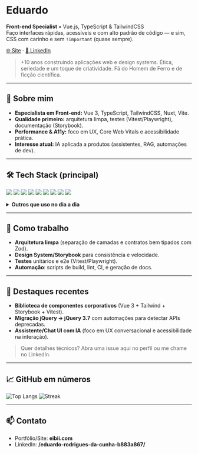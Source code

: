 # Eduardo

**Front-end Specialist** • Vue.js, TypeScript & TailwindCSS  
Faço interfaces rápidas, acessíveis e com alto padrão de código — e sim, CSS com carinho e sem `!important` (quase sempre).

[🌐 Site](https://eibii.com) · [💼 LinkedIn](https://www.linkedin.com/in/eduardo-rodrigues-da-cunha-b883a867/)  
> +10 anos construindo aplicações web e design systems. Ética, seriedade e um toque de criatividade. Fã do Homem de Ferro e de ficção científica.

---

## 🧭 Sobre mim
- **Especialista em Front-end:** Vue 3, TypeScript, TailwindCSS, Nuxt, Vite.  
- **Qualidade primeiro:** arquitetura limpa, testes (Vitest/Playwright), documentação (Storybook).  
- **Performance & A11y:** foco em UX, Core Web Vitals e acessibilidade prática.  
- **Interesse atual:** IA aplicada a produtos (assistentes, RAG, automações de dev).

---

## 🛠️ Tech Stack (principal)
<p>
  <img src="https://img.shields.io/badge/Vue-35495E?style=for-the-badge&logo=vuedotjs&logoColor=4FC08D" />
  <img src="https://img.shields.io/badge/Nuxt-0E1128?style=for-the-badge&logo=nuxt.js&logoColor=00DC82" />
  <img src="https://img.shields.io/badge/TypeScript-3178C6?style=for-the-badge&logo=typescript&logoColor=white" />
  <img src="https://img.shields.io/badge/Tailwind-38B2AC?style=for-the-badge&logo=tailwindcss&logoColor=white" />
  <img src="https://img.shields.io/badge/Vite-646CFF?style=for-the-badge&logo=vite&logoColor=white" />
  <img src="https://img.shields.io/badge/Storybook-FF4785?style=for-the-badge&logo=storybook&logoColor=white" />
  <img src="https://img.shields.io/badge/Vitest-6E9F18?style=for-the-badge&logo=vitest&logoColor=white" />
  <img src="https://img.shields.io/badge/Playwright-2EAD33?style=for-the-badge&logo=playwright&logoColor=white" />
  <img src="https://img.shields.io/badge/Zod-0B5C8E?style=for-the-badge&logo=zod&logoColor=white" />
</p>

<details>
<summary><strong>Outros que uso no dia a dia</strong></summary>

<p>
  <img src="https://img.shields.io/badge/JavaScript-F7E018?style=for-the-badge&logo=javascript&logoColor=000" />
  <img src="https://img.shields.io/badge/Sass-CC6699?style=for-the-badge&logo=sass&logoColor=white" />
  <img src="https://img.shields.io/badge/PrimeVue-0E5E6F?style=for-the-badge&logo=prime&logoColor=white" />
  <img src="https://img.shields.io/badge/Vuelidate-2C3E50?style=for-the-badge&logo=vue.js&logoColor=4FC08D" />
  <img src="https://img.shields.io/badge/ElysiaJS-222?style=for-the-badge" />
  <img src="https://img.shields.io/badge/Prisma-2D3748?style=for-the-badge&logo=prisma&logoColor=white" />
  <img src="https://img.shields.io/badge/PostgreSQL-336791?style=for-the-badge&logo=postgresql&logoColor=white" />
  <img src="https://img.shields.io/badge/Docker-2496ED?style=for-the-badge&logo=docker&logoColor=white" />
  <img src="https://img.shields.io/badge/Azure-0078D4?style=for-the-badge&logo=microsoftazure&logoColor=white" />
  <img src="https://img.shields.io/badge/Bun-000000?style=for-the-badge&logo=bun&logoColor=white" />
</p>
</details>

---

## 🧩 Como trabalho
- **Arquitetura limpa** (separação de camadas e contratos bem tipados com Zod).  
- **Design System/Storybook** para consistência e velocidade.  
- **Testes** unitários e e2e (Vitest/Playwright).  
- **Automação**: scripts de build, lint, CI, e geração de docs.  

---

## 🚀 Destaques recentes
- **Biblioteca de componentes corporativos** (Vue 3 + Tailwind + Storybook + Vitest).  
- **Migração jQuery → jQuery 3.7** com automações para detectar APIs deprecadas.  
- **Assistente/Chat UI com IA** (foco em UX conversacional e acessibilidade na interação).

> Quer detalhes técnicos? Abra uma issue aqui no perfil ou me chame no LinkedIn.

---

## 📈 GitHub em números

![Top Langs](https://github-readme-stats.vercel.app/api/top-langs/?username=eibii&layout=compact&theme=transparent)
![Streak](https://streak-stats.demolab.com?user=eibii&theme=transparent)

---

## 📫 Contato
- Portfólio/Site: **eibii.com**  
- LinkedIn: **/eduardo-rodrigues-da-cunha-b883a867/**


